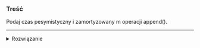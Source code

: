 ### Treść
Podaj czas pesymistyczny i zamortyzowany m operacji append().

------
<details><summary>Rozwiązanie</summary>
<p>

